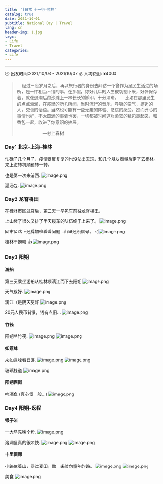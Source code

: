 ```yaml
---
title: '[日常]十一行-桂林'
catalog: true
date: 2021-10-01
subtitle: National Day | Travel
lang: cn
header-img: 1.jpg
tags:
- Life
- Travel
categories:
- Life
---
```


--- 
🕙 出发时间:2021/10/03 - 2021/10/07
💰 人均费用: ¥4000

> &nbsp;&nbsp;&nbsp;&nbsp;经过一段岁月之后，再以旅行者的身份去拜访一个曾作为居民生活过的场所，是一件相当不错的事。在那里，你好几年的人生被切割下来，好好保存着，就像退潮后的沙滩上一串长长的脚印，十分清晰。
> &nbsp;&nbsp;&nbsp;&nbsp;比如在那里发生的点点滴滴，在那里的所见所闻，当时流行的音乐，呼吸的空气，邂逅的人，交谈的话语。当然也可能有一些无趣的体验、悲哀的感受。然而开心的事情也好，不太圆满的事情也罢，一切都被时间这张柔软的纸包裹起来，和香包一起，收进了你意识的抽屉。
> &emsp;&emsp;&emsp;&emsp;&emsp;&emsp;&emsp;&emsp;&emsp;&emsp;&emsp;&emsp;&emsp;&emsp;&emsp;&emsp;&emsp;&emsp;&emsp;&emsp;&emsp;&emsp;&emsp;&emsp;&emsp;&emsp;&emsp;&emsp;&emsp;&emsp;&emsp;&emsp;&emsp;&emsp;&emsp;&emsp;&emsp;&emsp;&emsp;—村上春树
    


### Day1 北京-上海-桂林
忙碌了几个月了，疫情反反复复的也没法出去玩，和几个朋友商量后定了去桂林。来上海转机顺便转一转。

也是第一次来浦西.
![image.png](3.png)

灌汤包.
![image.png](4.png)
### Day2 龙脊梯田
在桂林市区过夜后，第二天一早包车前往龙脊梯田。

上山堵了很久又排了半天缆车的队伍终于上来了。
![image.png](5.png)

回市区路上还得加班看看问题...山里还没信号。 :(
![image.png](6.png)

桂林干捞粉 👍
![image.png](7.png)

### Day3 阳朔
#### 游船
第三天乘坐游船从桂林顺漓江而下去阳朔
![image.png](8.png)

天气很好.
![image.png](11.png)

漓江（是阴天更好
![image.png](9.png)

20元人民币背景，钱有点旧...
![image.png](10.png)

#### 竹筏
阳朔坐竹筏.
![image.png](12.png)
![image.png](13.png)

#### 如意峰
来如意峰看日落.
![image.png](15.png)
![image.png](14.png)

玻璃栈道
![image.png](16.png)
#### 阳朔西街
啤酒鱼 (真心很一般...)
![image.png](18.png)

### Day4 阳朔-返程

#### 银子岩
一大早先嗦个粉.
![image.png](19.png)

溶洞里真的很凉快.
![image.png](20.png)
![image.png](21.png)

#### 十里画廊
小路依着山，穿过麦田，像一条驶向童年的路。
![image.png](22.png)
![image.png](23.png)

美食
![image.png](24.png)

